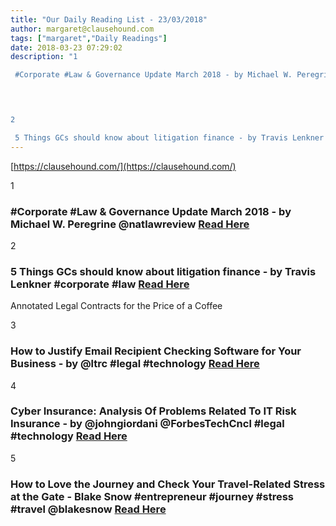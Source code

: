 ```yaml
---
title: "Our Daily Reading List - 23/03/2018"
author: margaret@clausehound.com
tags: ["margaret","Daily Readings"]
date: 2018-03-23 07:29:02
description: "1

 #Corporate #Law & Governance Update March 2018 - by Michael W. Peregrine @natlawreview Read Here

 


2

 5 Things GCs should know about litigation finance - by Travis Lenkner #corporate #law R..."
---
```


[https://clausehound.com/](https://clausehound.com/)

1

###  #Corporate #Law & Governance Update March 2018 - by Michael W. Peregrine @natlawreview [Read Here](https://www.natlawreview.com/article/corporate-law-governance-update-march-2018)

 

2

###  5 Things GCs should know about litigation finance - by Travis Lenkner #corporate #law [Read Here](https://www.lexology.com/library/detail.aspx?g=f2344e2e-63fc-40fd-8194-d0f73e63b760)

Annotated Legal Contracts
for the Price of a Coffee

3

###  How to Justify Email Recipient Checking Software for Your Business - by @ltrc #legal #technology [Read Here](http://www.lawtechnologytoday.org/2018/03/how-to-justify-email-recipient-checking-software-for-your-business/)

 

4

###  Cyber Insurance: Analysis Of Problems Related To IT Risk Insurance - by @johngiordani @ForbesTechCncl #legal #technology  [Read Here](https://www.forbes.com/sites/forbestechcouncil/2018/03/12/cyber-insurance-analysis-of-problems-related-to-it-risk-insurance/#54a8c83849bd)

 

5

###  How to Love the Journey and Check Your Travel-Related Stress at the Gate - Blake Snow #entrepreneur #journey #stress #travel @blakesnow [Read Here](https://www.entrepreneur.com/article/309871)

 